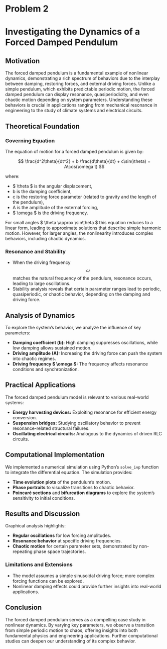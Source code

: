 # Problem 2
# Investigating the Dynamics of a Forced Damped Pendulum

## Motivation
The forced damped pendulum is a fundamental example of nonlinear dynamics, demonstrating a rich spectrum of behaviors due to the interplay between damping, restoring forces, and external driving forces. Unlike a simple pendulum, which exhibits predictable periodic motion, the forced damped pendulum can display resonance, quasiperiodicity, and even chaotic motion depending on system parameters. Understanding these behaviors is crucial in applications ranging from mechanical resonance in engineering to the study of climate systems and electrical circuits.

## Theoretical Foundation

### Governing Equation
The equation of motion for a forced damped pendulum is given by:

$$
\frac{d^2\theta}{dt^2} + b \frac{d\theta}{dt} + c\sin(\theta) = A\cos(\omega t)
$$

where:
- $ \theta $ is the angular displacement,
-  b  is the damping coefficient,
-  c  is the restoring force parameter (related to gravity and the length of the pendulum),
-  A  is the amplitude of the external forcing,
- $ \omega $ is the driving frequency.

For small angles $ \theta \approx \sin\theta $ this equation reduces to a linear form, leading to approximate solutions that describe simple harmonic motion. However, for larger angles, the nonlinearity introduces complex behaviors, including chaotic dynamics.

### Resonance and Stability
- When the driving frequency $$ \omega $$ matches the natural frequency of the pendulum, resonance occurs, leading to large oscillations.
- Stability analysis reveals that certain parameter ranges lead to periodic, quasiperiodic, or chaotic behavior, depending on the damping and driving force.

## Analysis of Dynamics
To explore the system’s behavior, we analyze the influence of key parameters:
- **Damping coefficient (b):** High damping suppresses oscillations, while low damping allows sustained motion.
- **Driving amplitude (A):** Increasing the driving force can push the system into chaotic regimes.
- **Driving frequency $ \omega $:** The frequency affects resonance conditions and synchronization.

## Practical Applications
The forced damped pendulum model is relevant to various real-world systems:
- **Energy harvesting devices:** Exploiting resonance for efficient energy conversion.
- **Suspension bridges:** Studying oscillatory behavior to prevent resonance-related structural failures.
- **Oscillating electrical circuits:** Analogous to the dynamics of driven RLC circuits.

## Computational Implementation
We implemented a numerical simulation using Python’s `solve_ivp` function to integrate the differential equation. The simulation provides:
- **Time evolution plots** of the pendulum’s motion.
- **Phase portraits** to visualize transitions to chaotic behavior.
- **Poincaré sections** and **bifurcation diagrams** to explore the system’s sensitivity to initial conditions.

## Results and Discussion
Graphical analysis highlights:
- **Regular oscillations** for low forcing amplitudes.
- **Resonance behavior** at specific driving frequencies.
- **Chaotic motion** for certain parameter sets, demonstrated by non-repeating phase space trajectories.

### Limitations and Extensions
- The model assumes a simple sinusoidal driving force; more complex forcing functions can be explored.
- Nonlinear damping effects could provide further insights into real-world applications.

## Conclusion
The forced damped pendulum serves as a compelling case study in nonlinear dynamics. By varying key parameters, we observe a transition from simple periodic motion to chaos, offering insights into both fundamental physics and engineering applications. Further computational studies can deepen our understanding of its complex behavior.

